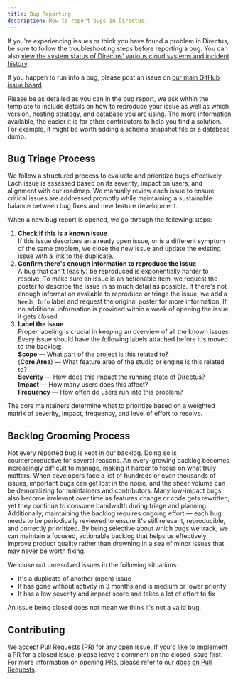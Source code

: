 ```yaml
---
title: Bug Reporting
description: How to report bugs in Directus.
---
```


If you're experiencing issues or think you have found a problem in Directus, be sure to follow the troubleshooting steps before reporting a bug. You can also [view the system status of Directus’ various cloud systems and incident history](https://status.directus.cloud/).

If you happen to run into a bug, please post an issue on [our main GitHub issue board](https://github.com/directus/directus/issues).

Please be as detailed as you can in the bug report, we ask within the template to include details on how to reproduce your issue as well as which version, hosting strategy, and database you are using. The more information available, the easier it is for other contributors to help you find a solution. For example, it might be worth adding a schema snapshot file or a database dump.

## Bug Triage Process

We follow a structured process to evaluate and prioritize bugs effectively. Each issue is assessed based on its severity, impact on users, and alignment with our roadmap. We manually review each issue to ensure critical issues are addressed promptly while maintaining a sustainable balance between bug fixes and new feature development.

When a new bug report is opened, we go through the following steps:

1. **Check if this is a known issue**  
   If this issue describes an already open issue, or is a different symptom of the same problem, we close the new issue and update the existing issue with a link to the duplicate.
1. **Confirm there's enough information to reproduce the issue**  
   A bug that can't (easily) be reproduced is exponentially harder to resolve. To make sure an issue is an actionable item, we request the poster to describe the issue in as much detail as possible. If there's not enough information available to reproduce or triage the issue, we add a `Needs Info` label and request the original poster for more information. If no additional information is provided within a week of opening the issue, it gets closed.
1. **Label the issue**  
   Proper labeling is crucial in keeping an overview of all the known issues. Every issue should have the following labels attached before it's moved to the backlog:  
   **Scope** — What part of the project is this related to?  
   (**Core Area**) — What feature area of the studio or engine is this related to?  
   **Severity** — How does this impact the running state of Directus?  
   **Impact** — How many users does this affect?  
   **Frequency** — How often do users run into this problem?

The core maintainers determine what to prioritize based on a weighted matrix of severity, impact, frequency, and level of effort to resolve.

## Backlog Grooming Process

Not every reported bug is kept in our backlog. Doing so is counterproductive for several reasons. An every-growing backlog becomes increasingly difficult to manage, making it harder to focus on what truly matters. When developers face a list of hundreds or even thousands of issues, important bugs can get lost in the noise, and the sheer volume can be demoralizing for maintainers and contributors. Many low-impact bugs also become irrelevant over time as features change or code gets rewritten, yet they continue to consume bandwidth during triage and planning. Additionally, maintaining the backlog requires ongoing effort — each bug needs to be periodically reviewed to ensure it's still relevant, reproducible, and correctly prioritized. By being selective about which bugs we track, we can maintain a focused, actionable backlog that helps us effectively improve product quality rather than drowning in a sea of minor issues that may never be worth fixing.

We close out unresolved issues in the following situations:

- It's a duplicate of another (open) issue
- It has gone without activity in 3 months and is medium or lower priority
- It has a low severity and impact score and takes a lot of effort to fix

An issue being closed does not mean we think it's not a valid bug.

## Contributing

We accept Pull Requests (PR) for any open issue. If you'd like to implement a PR for a closed issue, please leave a comment on the closed issue first. For more information on opening PRs, please refer to our [docs on Pull Requests](https://directus.io/docs/community/contribution/pull-requests).
